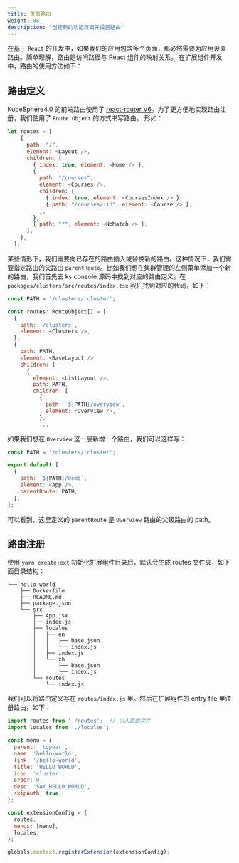 ```yaml
---
title: 页面路由
weight: 06
description: "创建新的功能页面并设置路由"
---
```


在基于 `React` 的开发中，如果我们的应用包含多个页面，那必然需要为应用设置路由。简单理解，路由是访问路径与 React 组件的映射关系。
在扩展组件开发中，路由的使用方法如下：

## 路由定义

KubeSphere4.0 的前端路由使用了 [react-router V6](https://reactrouter.com/docs/en/v6)。为了更方便地实现路由注册，我们使用了 `Route Object` 的方式书写路由。
形如：
```javascript
let routes = [
    {
      path: "/",
      element: <Layout />,
      children: [
        { index: true, element: <Home /> },
        {
          path: "/courses",
          element: <Courses />,
          children: [
            { index: true, element: <CoursesIndex /> },
            { path: "/courses/:id", element: <Course /> },
          ],
        },
        { path: "*", element: <NoMatch /> },
      ],
    },
  ];
```

某些情形下，我们需要向已存在的路由插入或替换新的路由。这种情况下，我们需要指定路由的父路由 `parentRoute`。比如我们想在集群管理的左侧菜单添加一个新的路由，我们首先去 ks console
源码中找到对应的路由定义。在 `packages/clusters/src/routes/index.tsx` 我们找到对应的代码，如下：

```javascript
const PATH = '/clusters/:cluster';

const routes: RouteObject[] = [
  {
    path: '/clusters',
    element: <Clusters />,
  },
  {
    path: PATH,
    element: <BaseLayout />,
    children: [
      {
        element: <ListLayout />,
        path: PATH,
        children: [
          {
            path: `${PATH}/overview`,
            element: <Overview />,
          },
          ...
```

如果我们想在 `Overview` 这一层新增一个路由，我们可以这样写：

```javascript
const PATH = '/clusters/:cluster';

export default [
  {
    path: `${PATH}/demo`,
    element: <App />,
    parentRoute: PATH,
  },
];
```
可以看到，这里定义的 `parentRoute` 是 `Overview` 路由的父级路由的 path。

## 路由注册

使用 `yarn create:ext` 初始化扩展组件目录后，默认会生成 routes 文件夹，如下面目录结构：

```shell
└── hello-world
    ├── Dockerfile
    ├── README.md
    ├── package.json
    └── src
        ├── App.jsx
        ├── index.js
        ├── locales
        │   ├── en
        │   │   ├── base.json
        │   │   └── index.js
        │   ├── index.js
        │   └── zh
        │       ├── base.json
        │       └── index.js
        └── routes
            └── index.js
```
我们可以将路由定义写在 `routes/index.js` 里。然后在扩展组件的 entry file 里注册路由，如下：

```javascript
import routes from './routes';  // 引入路由文件
import locales from './locales';  

const menu = {
  parent: 'topbar',
  name: 'hello-world',
  link: '/hello-world',
  title: 'HELLO_WORLD',
  icon: 'cluster',
  order: 0,
  desc: 'SAY_HELLO_WORLD',
  skipAuth: true,
};

const extensionConfig = {
  routes,
  menus: [menu],
  locales,
};

globals.context.registerExtension(extensionConfig);
```
